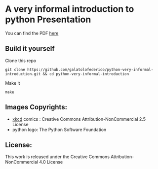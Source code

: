 # A very informal introduction to python Presentation 

You can find the PDF [here](https://github.com/galatolofederico/python-very-informal-introduction/blob/master/slides.pdf)

## Build it yourself

Clone this repo

```
git clone https://github.com/galatolofederico/python-very-informal-introduction.git && cd python-very-informal-introduction
```

Make it

```
make
```

## Images Copyrights:
* [xkcd](https://xkcd.com) comics : Creative Commons Attribution-NonCommercial 2.5 License
* python logo: The Python Software Foundation

## License:
This work is released under the Creative Commons Attribution-NonCommercial 4.0 License